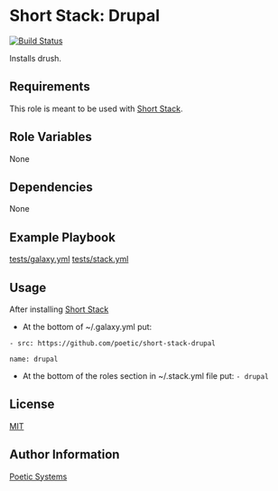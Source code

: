 Short Stack: Drupal
=========
[![Build Status](https://travis-ci.org/poetic/short-stack-drupal.svg)](https://travis-ci.org/poetic/short-stack-drupal)

Installs drush.

Requirements
------------

This role is meant to be used with [Short Stack](https://github.com/poetic/short-stack).

Role Variables
--------------

None

Dependencies
------------

None

Example Playbook
----------------

[tests/galaxy.yml](tests/galaxy.yml)
[tests/stack.yml](tests/stack.yml)

Usage
-----

After installing [Short Stack](https://github.com/poetic/short-stack)
* At the bottom of ~/.galaxy.yml put:

`- src: https://github.com/poetic/short-stack-drupal`
  
`name: drupal`
* At the bottom of the roles section in ~/.stack.yml file put:
`- drupal`

License
-------

[MIT](LICENSE)

Author Information
------------------

[Poetic Systems](http://poeticsystems.com)
